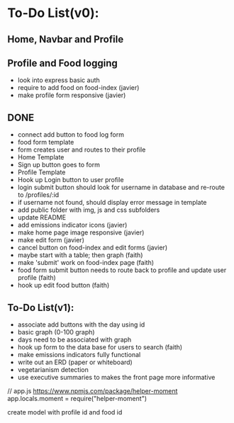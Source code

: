 # **To-Do List(v0):**
## Home, Navbar and Profile

## Profile and Food logging
- look into express basic auth
- require to add food on food-index (javier)
- make profile form responsive (javier)

## DONE
- connect add button to food log form
- food form template
- form creates user and routes to their profile
- Home Template
- Sign up button goes to form
- Profile Template
- Hook up Login button to user profile
- login submit button should look for username in database and re-route to /profiles/:id
- if username not found, should display error message in template
- add public folder with img, js and css subfolders
- update README
- add emissions indicator icons (javier)
- make home page image responsive (javier)
- make edit form (javier)
- cancel button on food-index and edit forms (javier)
- maybe start with a table; then graph (faith)
- make 'submit' work on food-index page (faith)
- food form submit button needs to route back to profile and update user profile (faith)
- hook up edit food button (faith)

## **To-Do List(v1):**
- associate add buttons with the day using id
- basic graph (0-100 graph)
- days need to be associated with graph
- hook up form to the data base for users to search (faith)
- make emissions indicators fully functional
- write out an ERD (paper or whiteboard)
- vegetarianism detection
- use executive summaries to makes the front page more informative


// app.js
https://www.npmjs.com/package/helper-moment
app.locals.moment = require("helper-moment")

create model with profile id and food id
